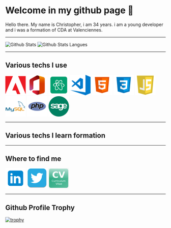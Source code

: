 # Welcome in my github page 👋

<p>
Hello there.
My name is Christopher, i am 34 years.
i am a young developer and i was a formation of CDA at Valenciennes.
</p>

---

<div>
<img height="170" src="https://github-readme-stats.vercel.app/api?username=mocquaischristopher&scount_private=true&include_all_commits=true&theme=blue-green&show_icons=true" alt="Github Stats" />
<img src="https://github-readme-stats.vercel.app/api/top-langs/?username=mocquaischristopher&langs_count=8&theme=blue-green&layout=compact" alt="Github Stats Langues" />
</div>

---

## Various techs I use
<p>
    <img src="./img/adobe.png" alt="Suite adobe">
    <img src="./img/office.png" alt="Suite office">
    <img src="./img/atom.png" alt="IDE atom">
    <img src="./img/vscode.png" alt="IDE vscode">
    <img src="./img/html5.png" alt="HTML5">
    <img src="./img/css3.png" alt="CSS3">
    <img src="./img/js.png" alt="JavaScript">
    <img src="./img/mysql.png" alt="MySql">
    <img src="./img/php.png" alt="PHP">
    <img src="./img/sage.png" alt="Sage (compatbilité)">
</p>

---

## Various techs I learn formation
<p>

</p>

---

## Where to find me
<p>
    <a href="https://www.linkedin.com/in/christopher-mocquais" target="_blank"><img src="./img/linkedin.png" alt="linkedin"></a>
    <a href="https://twitter.com/ChristMocquais" target="_blank"><img src="./img/twitter.png" alt="twitter"></a>
    <a href="mocquaischristopher.github.io/Site-CV/" target="_blank"><img src="./img/CV.png" alt="CV"></a>
</p>

---

## Github Profile Trophy

[![trophy](https://github-profile-trophy.vercel.app/?username=mocquaischristopher&theme=blue-green&row=2&column=4)](https://github.com/mocquaischristopher)
